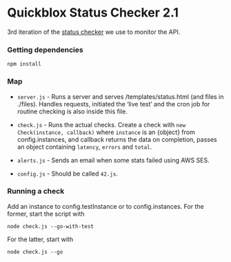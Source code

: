 Quickblox Status Checker 2.1
============================

3rd iteration of the [status checker](http://status.quickblox.com) we use to monitor the API.

### Getting dependencies

    npm install


### Map

- `server.js` - Runs a server and serves /templates/status.html (and files in ./files). Handles requests, initiated the ‘live test’ and the cron job for routine checking is also inside this file.

- `check.js` - Runs the actual checks. Create a check with `new Check(instance, callback)` where `instance` is an {object} from config.instances, and callback returns the data on completion, passes an object containing `latency`, `errors` and `total`.

- `alerts.js` - Sends an email when some stats failed using AWS SES.

- `config.js` - Should be called `42.js`.


### Running a check

Add an instance to config.testInstance or to config.instances. For the former, start the script with

    node check.js --go-with-test

For the latter, start with 

    node check.js --go

